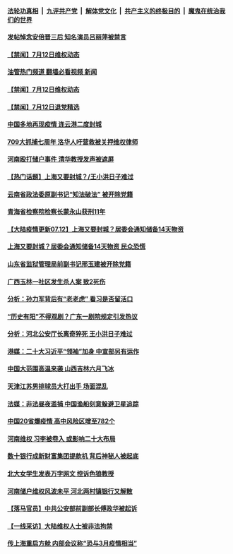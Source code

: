 ####  [法轮功真相](../../../../basic/blob/master/README.md?t=07130032) &nbsp;|&nbsp; [九评共产党](../../../../9ping.md/blob/master/README.md?t=07130032) &nbsp;|&nbsp; [解体党文化](../../../../jtdwh.md/blob/master/README.md?t=07130032)  &nbsp;|&nbsp; [共产主义的终极目的](../../../../gczydzjmd.md/blob/master/README.md?t=07130032) &nbsp;|&nbsp; [魔鬼在统治我们的世界](../../../../mgztzwmdsj.md/blob/master/README.md?t=07130032) 


#### [发帖悼念安倍晋三后 知名演员吕丽萍被禁言](../pages/prog204/a103477561.md?t=07130032) 

#### [【禁闻】7月12日维权动态](../pages/prog204/a103477573.md?t=07130032) 
#### [油管热门频道 翻墙必看视频 新闻](http://45.76.130.85:81/youtube.html?07130032)
#### [【禁闻】7月12日维权动态](../pages/prog204/a103477573.md?t=07130032) 

#### [【禁闻】7月12日退党精选](../pages/prog204/a103477574.md?t=07130032) 

#### [中国多地再现疫情 连云港二度封城](../pages/prog204/a103477370.md?t=07130032) 

#### [709大抓捕七周年 洛华人吁营救被关押维权律师](../pages/prog204/a103477374.md?t=07130032) 

#### [河南殴打储户事件 清华教授发声被遮屏](../pages/prog204/a103477372.md?t=07130032) 

#### [【热门话题】上海又要封城？/王小洪日子难过](../pages/prog204/a103477358.md?t=07130032) 

#### [云南省政法委原副书记“知法破法” 被开除党籍](../pages/prog204/a103477382.md?t=07130032) 

#### [青海省检察院检察长蒙永山获刑11年](../pages/prog204/a103477353.md?t=07130032) 

#### [【大陆疫情更新07.12】上海又要封城？居委会通知储备14天物资](../pages/prog204/a103466333.md?t=07130032) 

#### [上海又要封城？居委会通知储备14天物资 民众恐慌](../pages/prog204/a103477357.md?t=07130032) 

#### [山东省监狱管理局前副书记邢玉建被开除党籍](../pages/prog204/a103477328.md?t=07130032) 

#### [广西玉林一社区发生杀人案 致2死伤](../pages/prog204/a103477310.md?t=07130032) 

#### [分析：孙力军背后有“老老虎” 看习是否留活口](../pages/prog204/a103477301.md?t=07130032) 


#### [“历史有阳”不得观剧？广东一剧院规定引发热议](../pages/prog204/a103477175.md?t=07130032) 

#### [分析：河北公安厅长离奇猝死 王小洪日子难过](../pages/prog204/a103477260.md?t=07130032) 

#### [港媒：二十大习近平“领袖”加身 中宣部另有运作](../pages/prog204/a103477242.md?t=07130032) 

#### [中国大范围高温来袭 山西吉林六月飞冰](../pages/prog204/a103477103.md?t=07130032) 

#### [天津江苏男排球员大打出手 场面混乱](../pages/prog204/a103477101.md?t=07130032) 

#### [法媒：非法昼夜滥捕 中国渔船刻意躲避卫星追踪](../pages/prog204/a103477165.md?t=07130032) 

#### [中国20省爆疫情 高中风险区增至782个](../pages/prog204/a103477153.md?t=07130032) 

#### [河南维权 习李被卷入 或影响二十大布局](../pages/prog204/a103477135.md?t=07130032) 

#### [数十银行成新财富集团提款机 背后神秘人被起底](../pages/prog204/a103476946.md?t=07130032) 

#### [北大女学生发表万字网文 控诉色狼教授](../pages/prog204/a103477032.md?t=07130032) 

#### [河南储户维权风波未平 河北两村镇银行又解散](../pages/prog204/a103477038.md?t=07130032) 

#### [【落马官员】中共公安部前副部长傅政华被起诉](../pages/prog204/a103476931.md?t=07130032) 

#### [【一线采访】大陆维权人士被非法拘禁](../pages/prog204/a103476925.md?t=07130032) 

#### [传上海重启方舱 内部会议称“恐与3月疫情相当”](../pages/prog204/a103476863.md?t=07130032) 

<img src='http://gfw-breaker.win/goodnews/indexes/prog204.md' width='0px' height='0px'/>
